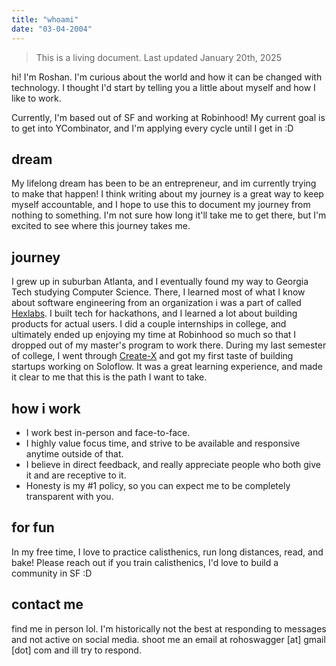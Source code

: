 ```yaml
---
title: "whoami"
date: "03-04-2004"
---
```


> This is a living document. Last updated January 20th, 2025

hi! I'm Roshan. I'm curious about the world and how it can be changed with technology. I thought I'd start by telling you a little about myself and how I like to work.

Currently, I'm based out of SF and working at Robinhood! My current goal is to get into YCombinator, and I'm applying every cycle until I get in :D

## dream

My lifelong dream has been to be an entrepreneur, and im currently trying to make that happen! I think writing about my journey is a great way to keep myself accountable, and I hope to use this to document my journey from nothing to something. I'm not sure how long it'll take me to get there, but I'm excited to see where this journey takes me.

## journey

I grew up in suburban Atlanta, and I eventually found my way to Georgia Tech studying Computer Science. There, I learned most of what I know about software engineering from an organization i was a part of called [Hexlabs](https://hexlabs.org). I built tech for hackathons, and I learned a lot about building products for actual users. I did a couple internships in college, and ultimately ended up enjoying my time at Robinhood so much so that I dropped out of my master's program to work there. During my last semester of college, I went through [Create-X](https://create-x.gatech.edu/) and got my first taste of building startups working on Soloflow. It was a great learning experience, and made it clear to me that this is the path I want to take.

## how i work

- I work best in-person and face-to-face.
- I highly value focus time, and strive to be available and responsive anytime outside of that.
- I believe in direct feedback, and really appreciate people who both give it and are receptive to it.
- Honesty is my #1 policy, so you can expect me to be completely transparent with you.

## for fun

In my free time, I love to practice calisthenics, run long distances, read, and bake! Please reach out if you train calisthenics, I'd love to build a community in SF :D

## contact me

find me in person lol. I'm historically not the best at responding to messages and not active on social media. shoot me an email at rohoswagger [at] gmail [dot] com and ill try to respond.
